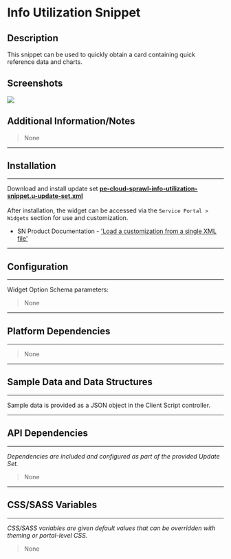 # Info Utilization Snippet

## Description

This snippet can be used to quickly obtain a card containing quick reference data and charts.

## Screenshots
![](../images/pe-cloud-sprawl-info-utilization-snippet.png)

## Additional Information/Notes
> None
---
## Installation
---
Download and install update set **[pe-cloud-sprawl-info-utilization-snippet.u-update-set.xml](https://github.com/platform-experience/serviceportal-widget-library/blob/master/pe-cloud-sprawl-info-utilization-snippet/pe-cloud-sprawl-info-utilization-snippet.u-update-set.xml)** <br/><br/>
After installation, the widget can be accessed via the `Service Portal > Widgets` section for use and customization.<br/>
* SN Product Documentation - ['Load a customization from a single XML file'](https://docs.servicenow.com/bundle/istanbul-application-development/page/build/system-update-sets/task/t_LoadCustomizationsFromAnXMLFile.html)

---
## Configuration
---
Widget Option Schema parameters:
> None
---
## Platform Dependencies
---
> None
---
## Sample Data and Data Structures
---
Sample data is provided as a JSON object in the Client Script controller.

---
## API Dependencies
---
<i>Dependencies are included and configured as part of the provided Update Set.</i>
> None
---
## CSS/SASS Variables
---
_CSS/SASS variables are given default values that can be overridden with theming or portal-level CSS._
> None